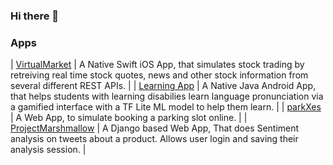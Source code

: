 
### Hi there 👋

### Apps
| [VirtualMarket](https://github.com/nishaanthkanna/VirtualMarket) | A Native Swift iOS App, that simulates stock trading by retreiving real time stock quotes, news and other stock information from several different REST APIs.  |
| [Learning App](https://github.com/nishaanthkanna/Learning-App) | A Native Java Android App, that helps students with learning disabilies learn language pronunciation via a gamified interface with a TF Lite ML model to help them learn.  |
| [parkXes](https://github.com/nishaanthkanna/parkXes) | A Web App, to simulate booking a parking slot online.  |
| [ProjectMarshmallow](https://github.com/nishaanthkanna/ProjectMarshmallow) | A Django based Web App, That does Sentiment analysis on tweets about a product. Allows user login and saving their analysis session.  |
